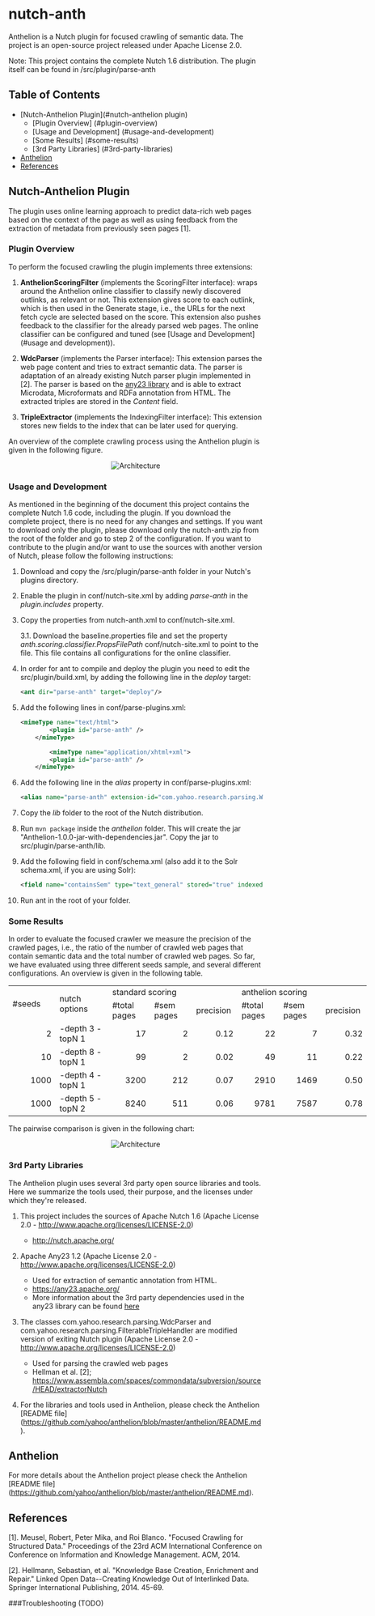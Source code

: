 # nutch-anth
Anthelion is a Nutch plugin for focused crawling of semantic data.
The project is an open-source project released under Apache License 2.0.

Note: This project contains the complete Nutch 1.6 distribution. The plugin itself can be found in /src/plugin/parse-anth

Table of Contents
-----------------
* [Nutch-Anthelion Plugin](#nutch-anthelion plugin)
  * [Plugin Overview] (#plugin-overview)
  * [Usage and Development] (#usage-and-development)
  * [Some Results] (#some-results)
  * [3rd Party Libraries] (#3rd-party-libraries)
* [Anthelion](#anthelion) 
* [References](#references)

Nutch-Anthelion Plugin
---------
The plugin uses online learning approach to predict data-rich web pages based on the context of the page as well as using feedback from the extraction of metadata from previously seen pages [1].

### Plugin Overview

To perform the focused crawling the plugin implements three extensions:

1. **AnthelionScoringFilter** (implements the ScoringFilter interface): wraps around the Anthelion online classifier to classify newly discovered outlinks, as relevant or not. This extension gives score to each outlink, which is then used in the Generate stage, i.e., the URLs for the next fetch cycle are selected based on the score. This extension also pushes feedback to the classifier for the already parsed web pages. The online classifier can be configured and tuned (see [Usage and Development] (#usage and development)).

2. **WdcParser** (implements the Parser interface): This extension parses the web page content and tries to extract semantic data. The parser is adaptation of an already existing Nutch parser plugin implemented in [2]. The parser is based on the [any23 library](https://any23.apache.org/) and is able to extract Microdata, Microformats and RDFa annotation from HTML. The extracted triples are stored in the *Content* field.

3. **TripleExtractor** (implements the IndexingFilter interface): This extension stores new fields to the index that can be later used for querying.

An overview of the complete crawling process using the Anthelion plugin is given in the following figure.

<p align="center">
  <img src="https://github.com/yahoo/anthelion/blob/master/documentation/architecture.png?raw=true" alt="Architecture"/>
</p>


### Usage and Development

As mentioned in the beginning of the document this project contains the complete Nutch 1.6 code, including the plugin. If you download the complete project, there is no need for any changes and settings. If you want to download only the plugin, please download only the nutch-anth.zip from the root of the folder and go to step 2 of the configuration. If you want to contribute to the plugin and/or want to use the sources with another version of Nutch, please follow the following instructions:

1. Download and copy the /src/plugin/parse-anth folder in your Nutch's plugins directory.

2. Enable the plugin in conf/nutch-site.xml by adding *parse-anth* in the *plugin.includes* property.

3. Copy the properties from nutch-anth.xml to conf/nutch-site.xml.

	3.1. Download the baseline.properties file and set the property *anth.scoring.classifier.PropsFilePath* conf/nutch-site.xml to point to the file. This file contains all configurations for the online classifier.

4. In order for ant to compile and deploy the plugin you need to edit the src/plugin/build.xml, by adding the following line in the *deploy* target:
	```xml
	<ant dir="parse-anth" target="deploy"/>
	```
5. Add the following lines in conf/parse-plugins.xml:
	```xml
	<mimeType name="text/html">
			<plugin id="parse-anth" />
		</mimeType>
	
	        <mimeType name="application/xhtml+xml">
			<plugin id="parse-anth" />
		</mimeType>
	```
6. Add the following line in the *alias* property in conf/parse-plugins.xml:
	
	```xml
	<alias name="parse-anth" extension-id="com.yahoo.research.parsing.WdcParser" />
	```
7. Copy the *lib* folder to the root of the Nutch distribution.

8. Run `mvn package` inside the *anthelion* folder. This will create the jar "Anthelion-1.0.0-jar-with-dependencies.jar". Copy the jar to src/plugin/parse-anth/lib.

9. Add the following field in conf/schema.xml (also add it to the Solr schema.xml, if you are using Solr):
	```xml
	<field name="containsSem" type="text_general" stored="true" indexed="true"/>
	```
10. Run ant in the root of your folder.

### Some Results

In order to evaluate the focused crawler we measure the precision of the crawled pages, i.e., the ratio of the number of crawled web pages that contain semantic data and the total number of crawled web pages.
So far, we have evaluated using three different seeds sample, and several different configurations. An overview is given in the following table.

<table border=0 cellpadding=0 cellspacing=0 width=532 style='border-collapse:
 collapse;table-layout:fixed;width:532pt'>
 <col width=65 style='width:65pt'>
 <col width=77 style='mso-width-source:userset;mso-width-alt:3285;width:77pt'>
 <col width=65 span=2 style='mso-width-source:userset;mso-width-alt:2773;
 width:65pt'>
 <col class=xl65535 width=65 style='mso-width-source:userset;mso-width-alt:
 2773;width:65pt'>
 <col width=65 span=2 style='mso-width-source:userset;mso-width-alt:2773;
 width:65pt'>
 <col class=xl65535 width=65 style='mso-width-source:userset;mso-width-alt:
 2773;width:65pt'>
 <tr height=15 style='height:15.0pt'>
  <td rowspan=2 height=30 class=xl65 width=65 style='height:30.0pt;width:65pt'>#seeds</td>
  <td rowspan=2 class=xl68 width=77 style='width:77pt'>nutch options</td>
  <td colspan=3 class=xl65 width=195 style='border-left:none;width:195pt'>standard
  scoring</td>
  <td colspan=3 class=xl65 width=195 style='border-left:none;width:195pt'>anthelion
  scoring</td>
 </tr>
 <tr height=15 style='height:15.0pt'>
  <td height=15 class=xl66 style='height:15.0pt;border-top:none;border-left:
  none'>#total pages</td>
  <td class=xl66 style='border-top:none;border-left:none'>#sem pages</td>
  <td class=xl67 style='border-top:none;border-left:none'>precision</td>
  <td class=xl66 style='border-top:none;border-left:none'>#total pages</td>
  <td class=xl66 style='border-top:none;border-left:none'>#sem pages</td>
  <td class=xl67 style='border-top:none;border-left:none'>precision</td>
 </tr>
 <tr height=15 style='height:15.0pt'>
  <td height=15 class=xl66 align=right style='height:15.0pt;border-top:none'>2</td>
  <td class=xl69 style='border-top:none;border-left:none'>-depth 3 -topN 1<span
  style='display:none'>5</span></td>
  <td class=xl66 align=right style='border-top:none;border-left:none'>17</td>
  <td class=xl66 align=right style='border-top:none;border-left:none'>2</td>
  <td class=xl67 align=right style='border-top:none;border-left:none'>0.12</td>
  <td class=xl66 align=right style='border-top:none;border-left:none'>22</td>
  <td class=xl66 align=right style='border-top:none;border-left:none'>7</td>
  <td class=xl67 align=right style='border-top:none;border-left:none'>0.32</td>
 </tr>
 <tr height=15 style='height:15.0pt'>
  <td height=15 class=xl66 align=right style='height:15.0pt;border-top:none'>10</td>
  <td class=xl69 style='border-top:none;border-left:none'>-depth 8 -topN 1<span
  style='display:none'>5</span></td>
  <td class=xl66 align=right style='border-top:none;border-left:none'>99</td>
  <td class=xl66 align=right style='border-top:none;border-left:none'>2</td>
  <td class=xl67 align=right style='border-top:none;border-left:none'>0.02</td>
  <td class=xl66 align=right style='border-top:none;border-left:none'>49</td>
  <td class=xl66 align=right style='border-top:none;border-left:none'>11</td>
  <td class=xl67 align=right style='border-top:none;border-left:none'>0.22</td>
 </tr>
 <tr height=15 style='height:15.0pt'>
  <td height=15 class=xl66 align=right style='height:15.0pt;border-top:none'>1000</td>
  <td class=xl69 style='border-top:none;border-left:none'>-depth 4 -topN 1<span
  style='display:none'>000</span></td>
  <td class=xl66 align=right style='border-top:none;border-left:none'>3200</td>
  <td class=xl66 align=right style='border-top:none;border-left:none'>212</td>
  <td class=xl67 align=right style='border-top:none;border-left:none'>0.07</td>
  <td class=xl66 align=right style='border-top:none;border-left:none'>2910</td>
  <td class=xl66 align=right style='border-top:none;border-left:none'>1469</td>
  <td class=xl67 align=right style='border-top:none;border-left:none'>0.50</td>
 </tr>
 <tr height=15 style='height:15.0pt'>
  <td height=15 class=xl66 align=right style='height:15.0pt;border-top:none'>1000</td>
  <td class=xl70 style='border-top:none;border-left:none'>
  <meta charset=utf-8>
  <span>-depth 5 -topN 2<span style='display:none'>000</span></span></td>
  <td class=xl66 align=right style='border-top:none;border-left:none'>8240</td>
  <td class=xl66 align=right style='border-top:none;border-left:none'>511</td>
  <td class=xl67 align=right style='border-top:none;border-left:none'>0.06</td>
  <td class=xl66 align=right style='border-top:none;border-left:none'>
  <meta charset=utf-8>
  <span>9781</span></td>
  <td class=xl66 align=right style='border-top:none;border-left:none'>7587</td>
  <td class=xl67 align=right style='border-top:none;border-left:none'>0.78</td>
 </tr>
</table>

The pairwise comparison is given in the following chart:
<p align="center">
  <img src="https://github.com/yahoo/anthelion/blob/master/documentation/results_chart.png?raw=true" alt="Architecture"/>
</p>

### 3rd Party Libraries
The Anthelion plugin uses several 3rd party open source libraries and tools.
Here we summarize the tools used, their purpose, and the licenses under which they're released.

1. This project includes the sources of Apache Nutch 1.6 (Apache License 2.0 - http://www.apache.org/licenses/LICENSE-2.0)
	* http://nutch.apache.org/

2. Apache Any23 1.2 (Apache License 2.0 - http://www.apache.org/licenses/LICENSE-2.0)
	* Used for extraction of semantic annotation from HTML.
	* https://any23.apache.org/
	* More information about the 3rd party dependencies used in the any23 library can be found [here](https://any23.apache.org/)  

3. The classes com.yahoo.research.parsing.WdcParser and com.yahoo.research.parsing.FilterableTripleHandler are modified version of exiting Nutch plugin (Apache License 2.0 - http://www.apache.org/licenses/LICENSE-2.0)
	* Used for parsing the crawled web pages
	* Hellman et al. [2]; https://www.assembla.com/spaces/commondata/subversion/source/HEAD/extractorNutch

4. For the libraries and tools used in Anthelion, please check the Anthelion [README file] (https://github.com/yahoo/anthelion/blob/master/anthelion/README.md). 

Anthelion
---------
For more details about the Anthelion project please check the Anthelion [README file] (https://github.com/yahoo/anthelion/blob/master/anthelion/README.md).

References
----------
[1]. Meusel, Robert, Peter Mika, and Roi Blanco. "Focused Crawling for Structured Data." Proceedings of the 23rd ACM International Conference on Conference on Information and Knowledge Management. ACM, 2014.

[2]. Hellmann, Sebastian, et al. "Knowledge Base Creation, Enrichment and Repair." Linked Open Data--Creating Knowledge Out of Interlinked Data. Springer International Publishing, 2014. 45-69.
	


###Troubleshooting
(TODO)
